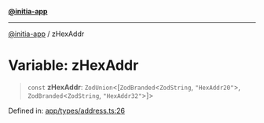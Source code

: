 [**@initia-app**](../types.md)

***

[@initia-app](../types.md) / zHexAddr

# Variable: zHexAddr

> `const` **zHexAddr**: `ZodUnion`\<\[`ZodBranded`\<`ZodString`, `"HexAddr20"`\>, `ZodBranded`\<`ZodString`, `"HexAddr32"`\>\]\>

Defined in: [app/types/address.ts:26](https://github.com/hanwong/app-v2/blob/087f9ea496ced31d9a3b187baa11cd5456705527/app/types/address.ts#L26)
